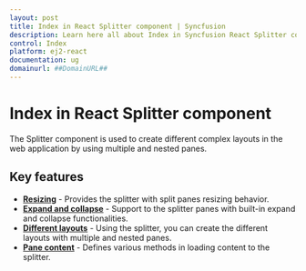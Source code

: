 ```yaml
---
layout: post
title: Index in React Splitter component | Syncfusion
description: Learn here all about Index in Syncfusion React Splitter component of Syncfusion Essential JS 2 and more.
control: Index 
platform: ej2-react
documentation: ug
domainurl: ##DomainURL##
---
```


# Index in React Splitter component

The Splitter component is used to create different complex layouts in the web application by using multiple and nested panes.

## Key features

* **[Resizing](./resize)**  - Provides the splitter with split panes resizing behavior.
* **[Expand and collapse](./expand-collapse)** - Support to the splitter panes with built-in expand and collapse functionalities.
* **[Different layouts](./different-layouts)** - Using the splitter, you can create the different layouts with multiple and nested panes.
* **[Pane content](./pane-content)**  - Defines various methods in loading content to the splitter.
